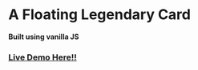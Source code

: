 # A Floating Legendary Card

**Built using vanilla JS**    

### [Live Demo Here!!](https://poetic-sherbet-76d52f.netlify.app/)